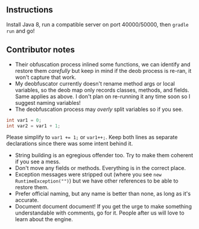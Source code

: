 ## Instructions

Install Java 8, run a compatible server on port 40000/50000, then `gradle run` and go!

## Contributor notes

* Their obfuscation process inlined some functions, we can identify and restore them *carefully* but keep in mind if the deob process is re-ran, it won't capture that work.
* My deobfuscator currently doesn't rename method args or local variables, so the deob map only records classes, methods, and fields. Same applies as above. I don't plan on re-running it any time soon so I suggest naming variables!
* The deobfuscation process may *overly* split variables so if you see.
```java
int var1 = 0;
int var2 = var1 + 1;
```
Please simplify to `var1 += 1;` or `var1++;`. Keep both lines as separate declarations since there was some intent behind it.
* String building is an egregious offender too. Try to make them coherent if you see a mess.
* Don't move any fields or methods. Everything is in the correct place.
* Exception messages were stripped out (where you see `new RuntimeException("")`) but we have other references to be able to restore them.
* Prefer official naming, but any name is better than none, as long as it's accurate.
* Document document document! If you get the urge to make something understandable with comments, go for it. People after us will love to learn about the engine.
